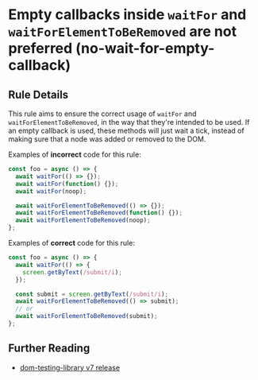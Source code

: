 # Empty callbacks inside `waitFor` and `waitForElementToBeRemoved` are not preferred (no-wait-for-empty-callback)

## Rule Details

This rule aims to ensure the correct usage of `waitFor` and `waitForElementToBeRemoved`, in the way that they're intended to be used.
If an empty callback is used, these methods will just wait a tick, instead of making sure that a node was added or removed to the DOM.

Examples of **incorrect** code for this rule:

```js
const foo = async () => {
  await waitFor(() => {});
  await waitFor(function() {});
  await waitFor(noop);

  await waitForElementToBeRemoved(() => {});
  await waitForElementToBeRemoved(function() {});
  await waitForElementToBeRemoved(noop);
};
```

Examples of **correct** code for this rule:

```js
const foo = async () => {
  await waitFor(() => {
    screen.getByText(/submit/i);
  });

  const submit = screen.getByText(/submit/i);
  await waitForElementToBeRemoved(() => submit);
  // or
  await waitForElementToBeRemoved(submit);
};
```

## Further Reading

- [dom-testing-library v7 release](https://github.com/testing-library/dom-testing-library/releases/tag/v7.0.0)

